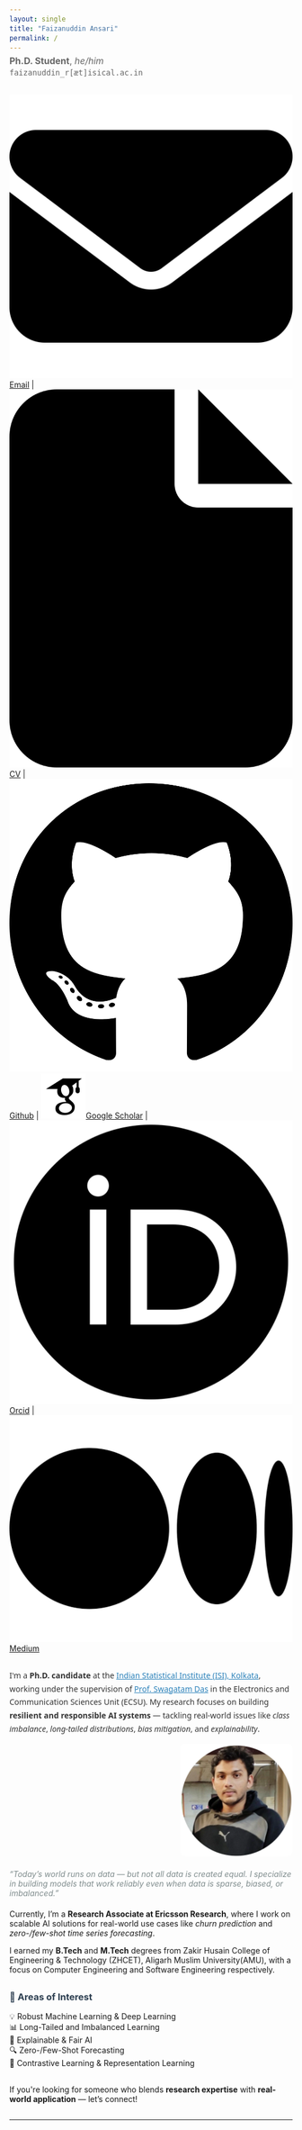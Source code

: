```yaml
---
layout: single
title: "Faizanuddin Ansari"
permalink: /
---
```


<p style="font-size: 1rem; color: #666; margin-top: -0.5rem;">
  <strong>Ph.D. Student</strong>, <em>he/him</em><br>
  <code>faizanuddin_r[æt]isical.ac.in</code>
</p>

<div style="display:flex;align-items:center;justify-content:space-between;">
  <p>
                  <a href="mailto:faizanansari541@gmail.com"><img src="assets/envelope-solid.svg" alt="Icon" class="icon">Email</a> |
                  <a href="https://drive.google.com/file/d/17wYiveh-a3hAipuxYDci_8lSCnS9-BHY/view"><img src="assets/file-solid.svg" alt="Icon" class="icon">CV</a> |
  	      <a href="https://github.com/ziaf/"><img src="assets/github.svg" alt="Icon" class="icon">Github</a> |
                  <a href="https://scholar.google.com/"><img src="assets/google-scholar.svg" alt="Icon" class="icon">Google Scholar</a> |
<!--   		<a href="https://dblp.org/pid/270/2011.html"><img src="assets/dblp.svg" alt="Icon" class="icon">dblp</a> | -->
  		<a href="https://orcid.org/0009-0009-5517-8846"><img src="assets/orcid.svg" alt="Icon" class="icon">Orcid</a> |
  		<a href="https://medium.com/@faizanansari541"><img src="assets/medium (1).svg" alt="Icon" class="icon">Medium</a> 
                </p>

</div>

<div style="display:flex;align-items:center;justify-content:space-between;">
<!--   <div style="flex:2;">
    <p>I'm a <strong>Ph.D. student</strong> affiliated with the <a href="https://www.isical.ac.in/">Indian Statistical Institute, Kolkata</a> </p>
    <p>I hosted and organized the <a href="https://flann.super.site/">FLaNN seminars</a>, an online seminar series on Formal Languages and Neural Networks.</p>
  </div> -->
 <div style="flex:2;">
 <div style="font-family: 'Segoe UI', sans-serif; line-height: 1.7; color: #333; max-width: 800px; margin: auto;">
  <p>
    I'm a <strong>Ph.D. candidate</strong> at the <a href="https://www.isical.ac.in/" target="_blank" style="color: #2980b9;">Indian Statistical Institute (ISI), Kolkata</a>,
    working under the supervision of <a href="https://www.isical.ac.in/~swagatam.das/" target="_blank" style="color: #2980b9;">Prof. Swagatam Das</a>
    in the Electronics and Communication Sciences Unit (ECSU). My research focuses on building <strong>resilient and responsible AI systems</strong> — tackling
    real-world issues like <em>class imbalance</em>, <em>long-tailed distributions</em>, <em>bias mitigation</em>, and <em>explainability</em>.
      </div> 
<div style="flex:1;text-align:right;">
    <img src="assets/images/avtar.png" alt="faizan" style="border-radius:8px;width:200px;height:200px;object-fit:cover;">
  </div> 
    <div style="flex:2;">
  </p>
  <blockquote style="font-style: italic; color: #7f8c8d; border-left: 0px solid #bdc3c7; padding-left: 0px; margin: 20px 0;">
    “Today’s world runs on data — but not all data is created equal. I specialize in building models that work reliably even when data is sparse, biased, or imbalanced.”
  </blockquote>
  <p>
    Currently, I’m a <strong>Research Associate at Ericsson Research</strong>, where I work on scalable AI solutions for real-world use cases like <em>churn prediction</em>
    and <em>zero-/few-shot time series forecasting</em>. 
<!--     I also served as a <strong>Co-Principal Investigator</strong> on a smart energy project with CESC Kolkata,
    developing deep learning models to forecast peak electricity load and optimize procurement strategy. -->
  </p>
  <p>
    I earned my <strong>B.Tech</strong> and <strong>M.Tech</strong> degrees from Zakir Husain College of Engineering & Technology (ZHCET), Aligarh Muslim University(AMU), with a focus on Computer Engineering and
    Software Engineering respectively.
  </p>
  <h3 style="color: #2c3e50; margin-top: 30px;">🔬 Areas of Interest</h3>
  <ul style="list-style: none; padding-left: 0;">
    <li>💡 Robust Machine Learning & Deep Learning</li>
    <li>📊 Long-Tailed and Imbalanced Learning</li>
    <li>🧠 Explainable & Fair AI</li>
    <li>🔍 Zero-/Few-Shot Forecasting</li>
    <li>🧲 Contrastive Learning & Representation Learning</li>
  </ul>
  <p style="margin-top: 30px;">
    If you're looking for someone who blends <strong>research expertise</strong> with <strong>real-world application</strong> — let’s connect!
  </p>
</div>
 </div>   
</div>

---
<!--
<div style="display:flex; gap: 2rem;">

<div style="flex:1;">
  <h3>Recent Positions</h3>
  <ul>
    <li><strong>Assistant in Research</strong>, Yale University<br>
    Autumn 2024<br>
    Advisors: <a href="https://ling.yale.edu/people/robert-frank">Bob Frank</a>, <a href="https://cpsc.yale.edu/people/dana-angluin">Dana Angluin</a></li>

    <li><strong>Assistant in Research</strong>, MIT<br>
    Spring 2024<br>
    Advisor: <a href="https://jrawski.info/">Jon Rawski</a></li>

    <li><strong>Research Intern</strong>, Aristo Team at <a href="https://allenai.org/">AI2</a><br>
    August-December 2023<br>
    Advisor: <a href="https://allenai.org/team/ashishs">Ashish Sabharwal</a></li>
  </ul>
</div>

<div style="flex:1;">
  <h3>Education</h3>
  <ul>
    <li><strong>Ph.D. in Computer Science</strong><br>
    2022–Present<br>
    Umeå University</li>

    <li><strong>M.Sc. in Computer Science with Speech and Language Processing</strong><br>
    2021<br>
    University of Sheffield</li>

    <li><strong>B.Sc. in Computer Science</strong><br>
    2019<br>
    Freie Universität Berlin</li>
  </ul>
</div>

</div>


<h3>Research Interests</h3>
<ul>
  <li>Formal Language Theory</li>
  <li>Neural Networks</li>
  <li>Computational Linguistics</li>
</ul>
-->
